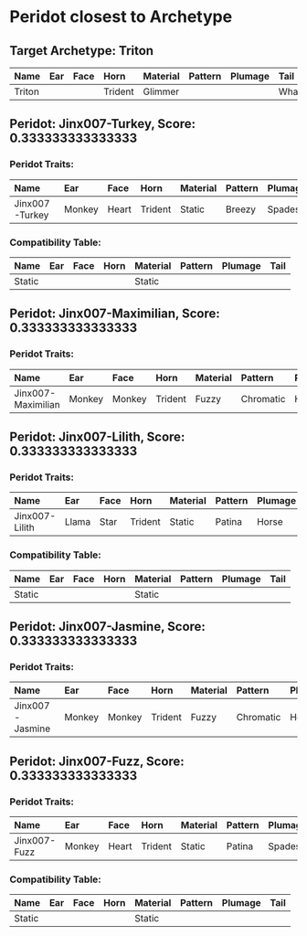 # Peridot closest to Archetype

## Target Archetype: Triton
|Name|Ear|Face|Horn|Material|Pattern|Plumage|Tail|
|:--|:--|:--|:--|:--|:--|:--|:--|
|Triton|||Trident|Glimmer|||Whale|

## Peridot: Jinx007-Turkey, Score: 0.333333333333333

### Peridot Traits:
|Name|Ear|Face|Horn|Material|Pattern|Plumage|Tail|
|:--|:--|:--|:--|:--|:--|:--|:--|
|Jinx007-Turkey|Monkey|Heart|Trident|Static|Breezy|Spades|Peacock|

### Compatibility Table:
|Name|Ear|Face|Horn|Material|Pattern|Plumage|Tail|
|:--|:--|:--|:--|:--|:--|:--|:--|
|Static||||Static||||

## Peridot: Jinx007-Maximilian, Score: 0.333333333333333

### Peridot Traits:
|Name|Ear|Face|Horn|Material|Pattern|Plumage|Tail|
|:--|:--|:--|:--|:--|:--|:--|:--|
|Jinx007-Maximilian|Monkey|Monkey|Trident|Fuzzy|Chromatic|Hermes|Radish|

## Peridot: Jinx007-Lilith, Score: 0.333333333333333

### Peridot Traits:
|Name|Ear|Face|Horn|Material|Pattern|Plumage|Tail|
|:--|:--|:--|:--|:--|:--|:--|:--|
|Jinx007-Lilith|Llama|Star|Trident|Static|Patina|Horse|Horse|

### Compatibility Table:
|Name|Ear|Face|Horn|Material|Pattern|Plumage|Tail|
|:--|:--|:--|:--|:--|:--|:--|:--|
|Static||||Static||||

## Peridot: Jinx007-Jasmine, Score: 0.333333333333333

### Peridot Traits:
|Name|Ear|Face|Horn|Material|Pattern|Plumage|Tail|
|:--|:--|:--|:--|:--|:--|:--|:--|
|Jinx007-Jasmine|Monkey|Monkey|Trident|Fuzzy|Chromatic|Hermes|Radish|

## Peridot: Jinx007-Fuzz, Score: 0.333333333333333

### Peridot Traits:
|Name|Ear|Face|Horn|Material|Pattern|Plumage|Tail|
|:--|:--|:--|:--|:--|:--|:--|:--|
|Jinx007-Fuzz|Monkey|Heart|Trident|Static|Patina|Spades|Radish|

### Compatibility Table:
|Name|Ear|Face|Horn|Material|Pattern|Plumage|Tail|
|:--|:--|:--|:--|:--|:--|:--|:--|
|Static||||Static||||

